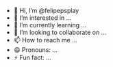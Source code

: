 - 👋 Hi, I’m @felipepsplay
- 👀 I’m interested in ...
- 🌱 I’m currently learning ...
- 💞️ I’m looking to collaborate on ...
- 📫 How to reach me ...
- 😄 Pronouns: ...
- ⚡ Fun fact: ...

<!---
felipepsplay/felipepsplay is a ✨ special ✨ repository because its `README.md` (this file) appears on your GitHub profile.
You can click the Preview link to take a look at your changes.
--->

